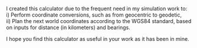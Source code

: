 I created this calculator due to the frequent need in my simulation work to:
<br>i) Perform coordinate conversions, such as from geocentric to geodetic,
<br>ii) Plan the next world coordinates according to the WGS84 standard, based on inputs for distance (in kilometers) and bearings.

I hope you find this calculator as useful in your work as it has been in mine.
